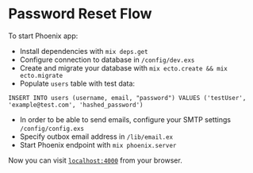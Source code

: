 # Password Reset Flow

To start Phoenix app:
  * Install dependencies with `mix deps.get`
  * Configure connection to database in `/config/dev.exs`
  * Create and migrate your database with `mix ecto.create && mix ecto.migrate`
  * Populate `users` table with test data:
   ```
   INSERT INTO users (username, email, "password") VALUES ('testUser', 'example@test.com', 'hashed_password')
   ```
  * In order to be able to send emails, configure your SMTP settings `/config/config.exs`
  * Specify outbox email address in `/lib/email.ex`
  * Start Phoenix endpoint with `mix phoenix.server`


Now you can visit [`localhost:4000`](http://localhost:4000) from your browser.

